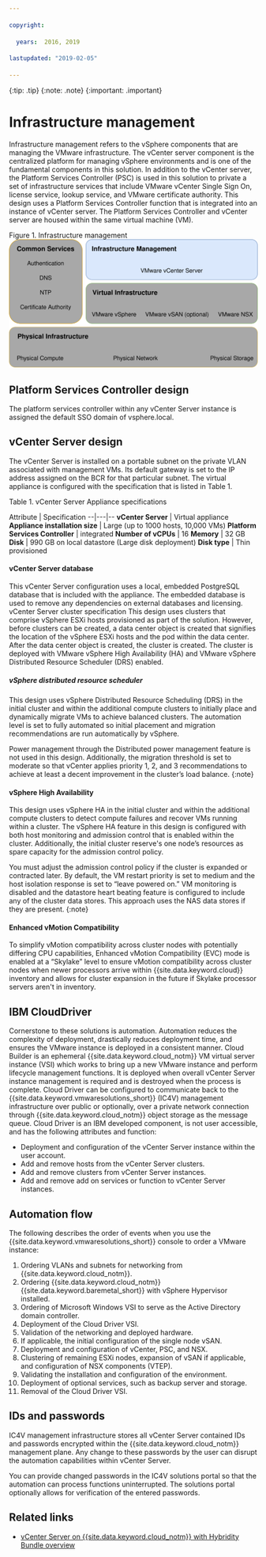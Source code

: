```yaml
---

copyright:

  years:  2016, 2019

lastupdated: "2019-02-05"

---
```


{:tip: .tip}
{:note: .note}
{:important: .important}

# Infrastructure management

Infrastructure management refers to the vSphere components that are
managing the VMware infrastructure. The vCenter server component is the
centralized platform for managing vSphere environments and is one of the
fundamental components in this solution. In addition to the vCenter
server, the Platform Services Controller (PSC) is used in this
solution to private a set of infrastructure services that include VMware
vCenter Single Sign On, license service, lookup service, and VMware
certificate authority. This design uses a Platform Services Controller
function that is integrated into an instance of vCenter server. The
Platform Services Controller and vCenter server are housed within the
same virtual machine (VM).

Figure 1. Infrastructure management
![Infrastructure management](VCSv4RAdiagrams-RA-InfraMgmt.svg)

## Platform Services Controller design

The platform services controller within any vCenter Server instance is
assigned the default SSO domain of vsphere.local.

## vCenter Server design

The vCenter Server is installed on a portable subnet on the private VLAN
associated with management VMs. Its default gateway is set
to the IP address assigned on the BCR for that particular subnet. The
virtual appliance is configured with the specification that is listed in Table
1.

Table 1. vCenter Server Appliance specifications

 Attribute | Specification
--|---|--
**vCenter Server** | Virtual appliance
**Appliance installation size** | Large (up to 1000 hosts, 10,000 VMs)
**Platform Services Controller** | integrated
**Number of vCPUs** | 16
**Memory** | 32 GB
**Disk** | 990 GB on local datastore (Large disk deployment)
**Disk type** | Thin provisioned


#### vCenter Server database

This vCenter Server configuration uses a local, embedded PostgreSQL
database that is included with the appliance. The embedded database is
used to remove any dependencies on external databases and licensing.
vCenter Server cluster specification This design uses clusters that
comprise vSphere ESXi hosts provisioned as part of the solution. However, before clusters can be created, a data center object is created that
signifies the location of the vSphere ESXi hosts and the pod
within the data center. After the data center object is created, the
cluster is created. The cluster is deployed with VMware vSphere High
Availability (HA) and VMware vSphere Distributed Resource Scheduler
(DRS) enabled.

##### vSphere distributed resource scheduler

This design uses vSphere Distributed Resource Scheduling (DRS) in
the initial cluster and within the additional compute clusters to
initially place and dynamically migrate VMs to achieve
balanced clusters. The automation level is set to fully automated so initial placement and migration recommendations are run
automatically by vSphere.

Power management through the Distributed
power management feature is not used in this design. Additionally, the
migration threshold is set to moderate so that vCenter applies
priority 1, 2, and 3 recommendations to achieve at least a decent
improvement in the cluster’s load balance.
{:note}

#### vSphere High Availability

This design uses vSphere HA in the initial cluster and within the
additional compute clusters to detect compute failures and recover
VMs running within a cluster. The vSphere HA feature in
this design is configured with both host monitoring and admission
control that is enabled within the cluster. Additionally, the initial cluster
reserve's one node’s resources as spare capacity for the admission
control policy.

You must adjust
the admission control policy if the cluster is expanded or
contracted later. By default, the VM restart priority is set to medium and the
host isolation response is set to “leave powered on.” VM
monitoring is disabled and the datastore heart beating feature is
configured to include any of the cluster data stores. This approach
uses the NAS data stores if they are present.
{:note}

#### Enhanced vMotion Compatibility

To simplify vMotion compatibility across cluster nodes with potentially
differing CPU capabilities, Enhanced vMotion Compatibility (EVC) mode is enabled at a “Skylake” level to
ensure vMotion compatibility across cluster nodes when newer processors
arrive within {{site.data.keyword.cloud}} inventory and allows for cluster expansion in the
future if Skylake processor servers aren't in inventory.

## IBM CloudDriver

Cornerstone to these solutions is automation. Automation
reduces the complexity of deployment, drastically reduces deployment
time, and ensures the VMware instance is deployed in a consistent manner.
Cloud Builder is an ephemeral {{site.data.keyword.cloud_notm}} VM virtual server instance (VSI) which
works to bring up a new VMware instance and perform lifecycle management
functions. It is deployed when overall vCenter Server instance
management is required and is destroyed when the process is complete.
Cloud Driver can be configured to communicate back to the {{site.data.keyword.vmwaresolutions_short}} (IC4V) management infrastructure over public or optionally,
over a private network connection through {{site.data.keyword.cloud_notm}} object storage as the
message queue. Cloud Driver is an IBM developed component, is not user accessible, and has the following attributes and function:

- Deployment and configuration of the vCenter Server instance within the
user account.
- Add and remove hosts from the vCenter Server clusters.
- Add and remove clusters from vCenter Server instances.
- Add and remove add on services or function to vCenter Server
instances.

## Automation flow

The following describes the order of events when you use the {{site.data.keyword.vmwaresolutions_short}} console to order a VMware instance:
1. Ordering VLANs and subnets for networking from {{site.data.keyword.cloud_notm}}.
2. Ordering {{site.data.keyword.cloud_notm}} {{site.data.keyword.baremetal_short}} with vSphere Hypervisor
installed.
3. Ordering of Microsoft Windows VSI to serve
as the Active Directory domain controller.
4. Deployment of the Cloud Driver VSI.
5. Validation of the networking and deployed hardware.
6. If applicable, the initial configuration of the single node vSAN.
7. Deployment and configuration of vCenter, PSC, and NSX.
8. Clustering of remaining ESXi nodes, expansion of vSAN if applicable,
and configuration of NSX components (VTEP).
9. Validating the installation and configuration of the environment.
10. Deployment of optional services, such as backup server and storage.
11. Removal of the Cloud Driver VSI.

## IDs and passwords

IC4V management infrastructure stores all vCenter Server contained IDs
and passwords encrypted within the {{site.data.keyword.cloud_notm}} management plane. Any
change to these passwords by the user can disrupt the automation
capabilities within vCenter Server.

You can provide changed passwords in the IC4V solutions portal so that the automation can process
functions uninterrupted. The solutions portal optionally allows for
verification of the entered passwords.

## Related links

* [vCenter Server on {{site.data.keyword.cloud_notm}} with Hybridity
Bundle
overview](/docs/services/vmwaresolutions/archiref/vcs/vcs-hybridity-intro.html)
